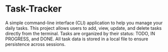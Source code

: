 # Task-Tracker
A simple command-line interface (CLI) application to help you manage your daily tasks. This project allows users to add, view, update, and delete tasks directly from the terminal. Tasks are organized by their status: TODO, IN PROGRESS, and DONE. All task data is stored in a local file to ensure persistence across sessions.
